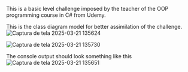 This is a basic level challenge imposed by the teacher of the OOP programming course in C# from Udemy.

This is the class diagram model for better assimilation of the challenge.
![Captura de tela 2025-03-21 135624](https://github.com/user-attachments/assets/946e1fa5-6881-41ff-abae-146421c3d308)

![Captura de tela 2025-03-21 135730](https://github.com/user-attachments/assets/ffc2c071-d9cb-4e73-82f8-746caa5f85a3)

The console output should look something like this
![Captura de tela 2025-03-21 135651](https://github.com/user-attachments/assets/beb174ee-06cf-4ce6-9a36-0d4887e6b301)
